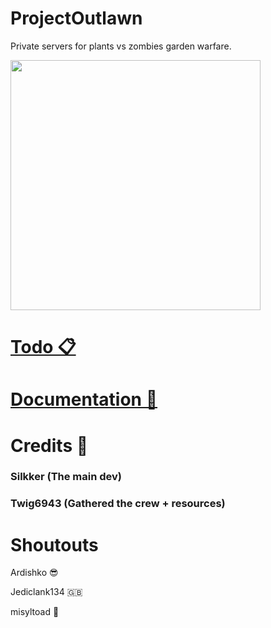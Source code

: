 # ProjectOutlawn

Private servers for plants vs zombies garden warfare.

<img src="https://github.com/Twig6943/ProjectOutlawn/blob/main/ProjectOutlawn.png" width="400"/>

# [Todo 📋](https://github.com/Twig6943/PVZGWPrivateServers/blob/main/todo.md)

# [Documentation 📄](https://github.com/Twig6943/PVZGWPrivateServers/tree/main/docs)

# Credits 📜

### Silkker (The main dev)

### Twig6943 (Gathered the crew + resources)

# Shoutouts

Ardishko 😎

Jediclank134 🇬🇧

misyltoad 🐸
